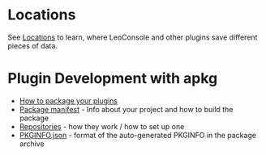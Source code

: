 
# Locations

See [Locations](./Locations.html) to learn, where LeoConsole and other plugins save different pieces of data.

# Plugin Development with apkg

 - [How to package your plugins](./Packaging.html)
 - [Package manifest](./Package_Manifest.html) - Info about your project and how to build the package
 - [Repositories](./Repositories.html) - how they work / how to set up one
 - [PKGINFO.json](./PKGINFO.html) - format of the auto-generated PKGINFO in the package archive

